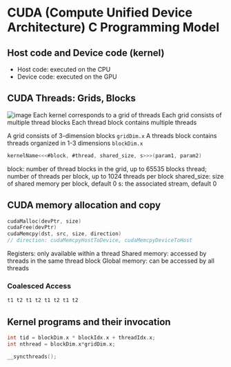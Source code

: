 # CUDA (Compute Unified Device Architecture) C Programming Model

## Host code and Device code (kernel)
- Host code: executed on the CPU
- Device code: executed on the GPU



## CUDA Threads: Grids, Blocks
![image](https://user-images.githubusercontent.com/44856918/119154527-d3fdb100-ba84-11eb-8784-5686473972c0.png)
Each kernel corresponds to a grid of threads
Each grid consists of multiple thread blocks
Each thread block contains multiple threads

A grid consists of 3-dimension blocks ``` gridDim.x ```
A threads block contains threads organized in 1-3 dimensions ``` blockDim.x ```

```c
kernelName<<<#block, #thread, shared_size, s>>>(param1, param2)
```
block: number of thread blocks in the grid, up to 65535 blocks
thread; number of threads per block, up to 1024 threads per block
shared_size: size of shared memory per block, default 0
s: the associated stream, default 0

## CUDA memory allocation and copy
```c
cudaMalloc(devPtr, size)
cudaFree(devPtr)
cudaMemcpy(dst, src, size, direction)
// direction: cudaMemcpyHostToDevice, cudaMemcpyDeviceToHost
```
Registers: only available within a thread
Shared memory: accessed by threads in the same thread block
Global memory: can be accessed by all threads
### Coalesced Access
```c
t1 t2 t1 t2 t1 t2 t1 t2
```

## Kernel programs and their invocation
```c
int tid = blockDim.x * blockIdx.x + threadIdx.x;
int nthread = blockDim.x*gridDim.x;

__syncthreads();
```
